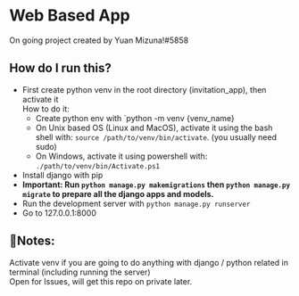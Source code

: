 <h1>Web Based App</h1>
On going project created by Yuan Mizuna!#5858

<h2>How do I run this?</h2>

- First create python venv in the root directory (invitation_app), then activate it<br>
    How to do it:
    - Create python env with `python -m venv {venv_name}
    - On Unix based OS (Linux and MacOS), activate it using the bash shell with: `source /path/to/venv/bin/activate`. (you usually need sudo)
    - On Windows, activate it using powershell with: `./path/to/venv/bin/Activate.ps1`
- Install django with pip
- **Important: Run `python manage.py makemigrations` then `python manage.py migrate` to prepare all the django apps and models.**
- Run the development server with `python manage.py runserver`
- Go to 127.0.0.1:8000

<h2>📓Notes:</h2>

Activate venv if you are going to do anything with django / python related in terminal (including running the server)<br>
Open for Issues, will get this repo on private later.
